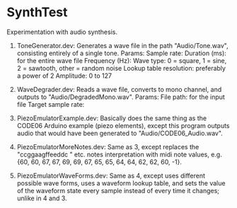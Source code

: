SynthTest
=========

Experimentation with audio synthesis.

1. ToneGenerator.dev: Generates a wave file in the path "Audio/Tone.wav", consisting entirely of a single tone.
        Params:
            Sample rate:
            Duration (ms):              for the entire wave file
            Frequency (Hz):
            Wave type:                  0 = square, 1 = sine, 2 = sawtooth, other = random noise
            Lookup table resolution:    preferably a power of 2
            Amplitude:                  0 to 127

2. WaveDegrader.dev: Reads a wave file, converts to mono channel, and outputs to "Audio/DegradedMono.wav".
        Params:
            File path:                  for the input file
            Target sample rate:         
            
3. PiezoEmulatorExample.dev: Basically does the same thing as the CODE06 Arduino example (piezo elements),
                             except this program outputs audio that would have been generated to "Audio/CODE06_Audio.wav".
                            
4. PiezoEmulatorMoreNotes.dev: Same as 3, except replaces the "ccggaagffeeddc " etc. notes interpretation with midi note
                               values, e.g. {60, 60, 67, 67, 69, 69, 67, 65, 65, 64, 64, 62, 62, 60, -1}.
                             
5. PiezoEmulatorWaveForms.dev: Same as 4, except uses different possible wave forms, uses a waveform lookup table,
                               and sets the value of the waveform state every sample instead of every time it changes;
                               unlike in 4 and 3.
                              


